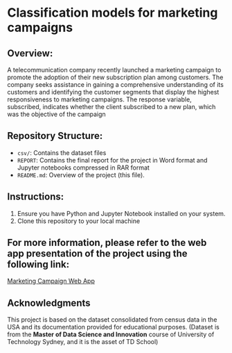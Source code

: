 #  Classification models for marketing campaigns

## Overview:
A telecommunication company recently launched a marketing campaign to promote the adoption of their new subscription plan among customers. The company seeks assistance in gaining a comprehensive understanding of its customers and identifying the customer segments that display the highest responsiveness to marketing campaigns. The response variable, subscribed, indicates whether the client subscribed to a new plan, which was the objective of the campaign
## Repository Structure:
- `csv/`: Contains the dataset files 
- `REPORT`: Contains the final report for the project in Word format and Jupyter notebooks compressed in RAR format 
- `README.md`: Overview of the project (this file).

## Instructions:
1. Ensure you have Python and Jupyter Notebook installed on your system.
2. Clone this repository to your local machine

## For more information, please refer to the web app presentation of the project using the following link:

[Marketing Campaign Web App](https://marketing-campaign-app.streamlit.app/)
## Acknowledgments

This project is based on the dataset consolidated from census data in the USA and its documentation provided for educational purposes.
(Dataset is from the **Master of Data Science and Innovation** course of University of Technology Sydney, and it is the asset of TD School)

